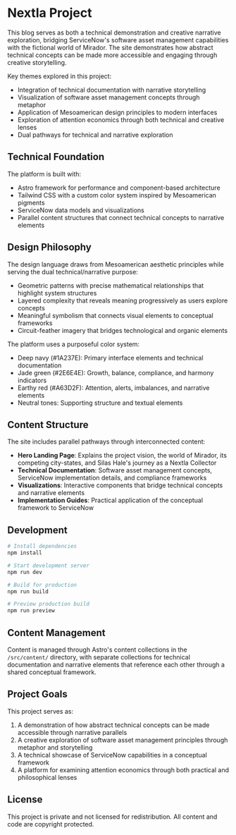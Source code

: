 # Nextla Project

This blog serves as both a technical demonstration and creative narrative exploration, bridging ServiceNow's software asset management capabilities with the fictional world of Mirador. The site demonstrates how abstract technical concepts can be made more accessible and engaging through creative storytelling.

Key themes explored in this project:

- Integration of technical documentation with narrative storytelling
- Visualization of software asset management concepts through metaphor
- Application of Mesoamerican design principles to modern interfaces
- Exploration of attention economics through both technical and creative lenses
- Dual pathways for technical and narrative exploration

## Technical Foundation

The platform is built with:

- Astro framework for performance and component-based architecture
- Tailwind CSS with a custom color system inspired by Mesoamerican pigments
- ServiceNow data models and visualizations
- Parallel content structures that connect technical concepts to narrative elements

## Design Philosophy

The design language draws from Mesoamerican aesthetic principles while serving the dual technical/narrative purpose:

- Geometric patterns with precise mathematical relationships that highlight system structures
- Layered complexity that reveals meaning progressively as users explore concepts
- Meaningful symbolism that connects visual elements to conceptual frameworks
- Circuit-feather imagery that bridges technological and organic elements

The platform uses a purposeful color system:

- Deep navy (#1A237E): Primary interface elements and technical documentation
- Jade green (#2E6E4E): Growth, balance, compliance, and harmony indicators
- Earthy red (#A63D2F): Attention, alerts, imbalances, and narrative elements
- Neutral tones: Supporting structure and textual elements

## Content Structure

The site includes parallel pathways through interconnected content:

- **Hero Landing Page**: Explains the project vision, the world of Mirador, its competing city-states, and Silas Hale's journey as a Nextla Collector
- **Technical Documentation**: Software asset management concepts, ServiceNow implementation details, and compliance frameworks
- **Visualizations**: Interactive components that bridge technical concepts and narrative elements
- **Implementation Guides**: Practical application of the conceptual framework to ServiceNow

## Development

```bash
# Install dependencies
npm install

# Start development server
npm run dev

# Build for production
npm run build

# Preview production build
npm run preview
```

## Content Management

Content is managed through Astro's content collections in the `/src/content/` directory, with separate collections for technical documentation and narrative elements that reference each other through a shared conceptual framework.

## Project Goals

This project serves as:

1. A demonstration of how abstract technical concepts can be made accessible through narrative parallels
2. A creative exploration of software asset management principles through metaphor and storytelling
3. A technical showcase of ServiceNow capabilities in a conceptual framework
4. A platform for examining attention economics through both practical and philosophical lenses

## License

This project is private and not licensed for redistribution. All content and code are copyright protected.

